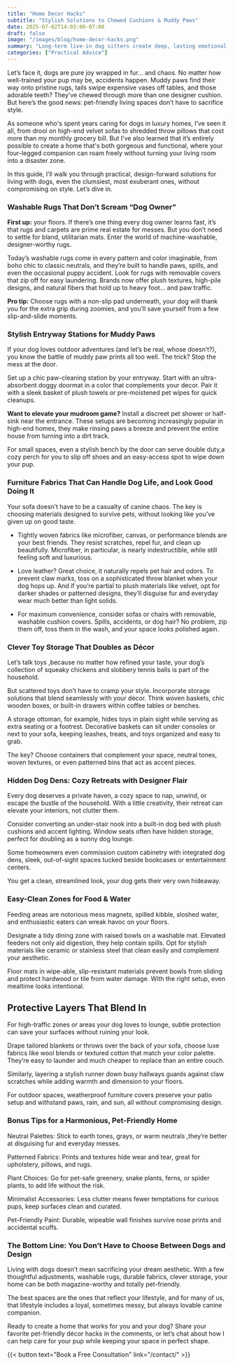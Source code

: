 ```yaml
---
title: "Home Decor Hacks" 
subtitle: "Stylish Solutions to Chewed Cushions & Muddy Paws" 
date: 2025-07-02T14:03:00-07:00 
draft: false 
image: "/images/blog/home-decor-hacks.png" 
summary: "Long-term live-in dog sitters create deep, lasting emotional bonds with dogs by providing consistent 24/7 care that leverages dogs' strong associative memories and need for secure attachment, transforming the dog's experience beyond basic needs." 
categories: ["Practical Advice"]
---
```



Let’s face it, dogs are pure joy wrapped in fur… and chaos. No matter how well-trained your pup may be, accidents happen. Muddy paws find their way onto pristine rugs, tails swipe expensive vases off tables, and those adorable teeth? They’ve chewed through more than one designer cushion. But here’s the good news: pet-friendly living spaces don’t have to sacrifice style.

As someone who's spent years caring for dogs in luxury homes, I’ve seen it all, from drool on high-end velvet sofas to shredded throw pillows that cost more than my monthly grocery bill. But I’ve also learned that it’s entirely possible to create a home that's both gorgeous and functional, where your four-legged companion can roam freely without turning your living room into a disaster zone.

In this guide, I’ll walk you through practical, design-forward solutions for living with dogs, even the clumsiest, most exuberant ones, without compromising on style. Let’s dive in.

### Washable Rugs That Don’t Scream “Dog Owner”

**First up:** your floors. If there’s one thing every dog owner learns fast, it’s that rugs and carpets are prime real estate for messes. But you don’t need to settle for bland, utilitarian mats. Enter the world of machine-washable, designer-worthy rugs.

Today’s washable rugs come in every pattern and color imaginable, from boho chic to classic neutrals, and they’re built to handle paws, spills, and even the occasional puppy accident. Look for rugs with removable covers that zip off for easy laundering. Brands now offer plush textures, high-pile designs, and natural fibers that hold up to heavy foot… and paw traffic.

**Pro tip:** Choose rugs with a non-slip pad underneath, your dog will thank you for the extra grip during zoomies, and you’ll save yourself from a few slip-and-slide moments.

### Stylish Entryway Stations for Muddy Paws

If your dog loves outdoor adventures (and let’s be real, whose doesn’t?), you know the battle of muddy paw prints all too well. The trick? Stop the mess at the door.

Set up a chic paw-cleaning station by your entryway. Start with an ultra-absorbent doggy doormat in a color that complements your decor. Pair it with a sleek basket of plush towels or pre-moistened pet wipes for quick cleanups.

**Want to elevate your mudroom game?** Install a discreet pet shower or half-sink near the entrance. These setups are becoming increasingly popular in high-end homes, they make rinsing paws a breeze and prevent the entire house from turning into a dirt track.

For small spaces, even a stylish bench by the door can serve double duty,a cozy perch for you to slip off shoes and an easy-access spot to wipe down your pup.

### Furniture Fabrics That Can Handle Dog Life, and Look Good Doing It

Your sofa doesn’t have to be a casualty of canine chaos. The key is choosing materials designed to survive pets, without looking like you’ve given up on good taste.

* Tightly woven fabrics like microfiber, canvas, or performance blends are your best friends. They resist scratches, repel fur, and clean up beautifully. Microfiber, in particular, is nearly indestructible, while still feeling soft and luxurious.

* Love leather? Great choice, it naturally repels pet hair and odors. To prevent claw marks, toss on a sophisticated throw blanket when your dog hops up. And if you’re partial to plush materials like velvet, opt for darker shades or patterned designs, they’ll disguise fur and everyday wear much better than light solids.

* For maximum convenience, consider sofas or chairs with removable, washable cushion covers. Spills, accidents, or dog hair? No problem, zip them off, toss them in the wash, and your space looks polished again.

### Clever Toy Storage That Doubles as Décor

Let’s talk toys ,because no matter how refined your taste, your dog’s collection of squeaky chickens and slobbery tennis balls is part of the household.

But scattered toys don’t have to cramp your style. Incorporate storage solutions that blend seamlessly with your décor. Think woven baskets, chic wooden boxes, or built-in drawers within coffee tables or benches.

A storage ottoman, for example, hides toys in plain sight while serving as extra seating or a footrest. Decorative baskets can sit under consoles or next to your sofa, keeping leashes, treats, and toys organized and easy to grab.

The key? Choose containers that complement your space, neutral tones, woven textures, or even patterned bins that act as accent pieces.


### Hidden Dog Dens: Cozy Retreats with Designer Flair

Every dog deserves a private haven, a cozy space to nap, unwind, or escape the bustle of the household. With a little creativity, their retreat can elevate your interiors, not clutter them.

Consider converting an under-stair nook into a built-in dog bed with plush cushions and accent lighting. Window seats often have hidden storage, perfect for doubling as a sunny dog lounge.

Some homeowners even commission custom cabinetry with integrated dog dens, sleek, out-of-sight spaces tucked beside bookcases or entertainment centers.

You get a clean, streamlined look, your dog gets their very own hideaway.

### Easy-Clean Zones for Food & Water

Feeding areas are notorious mess magnets, spilled kibble, sloshed water, and enthusiastic eaters can wreak havoc on your floors.

Designate a tidy dining zone with raised bowls on a washable mat. Elevated feeders not only aid digestion, they help contain spills. Opt for stylish materials like ceramic or stainless steel that clean easily and complement your aesthetic.

Floor mats in wipe-able, slip-resistant materials prevent bowls from sliding and protect hardwood or tile from water damage. With the right setup, even mealtime looks intentional.

## Protective Layers That Blend In

For high-traffic zones or areas your dog loves to lounge, subtle protection can save your surfaces without ruining your look.

Drape tailored blankets or throws over the back of your sofa, choose luxe fabrics like wool blends or textured cotton that match your color palette. They’re easy to launder and much cheaper to replace than an entire couch.

Similarly, layering a stylish runner down busy hallways guards against claw scratches while adding warmth and dimension to your floors.

For outdoor spaces, weatherproof furniture covers preserve your patio setup and withstand paws, rain, and sun, all without compromising design.

### Bonus Tips for a Harmonious, Pet-Friendly Home

Neutral Palettes: Stick to earth tones, grays, or warm neutrals ,they’re better at disguising fur and everyday messes.
 
Patterned Fabrics: Prints and textures hide wear and tear, great for upholstery, pillows, and rugs.
 
Plant Choices: Go for pet-safe greenery, snake plants, ferns, or spider plants, to add life without the risk.
 
Minimalist Accessories: Less clutter means fewer temptations for curious pups, keep surfaces clean and curated.
 
Pet-Friendly Paint: Durable, wipeable wall finishes survive nose prints and accidental scuffs.
 ### The Bottom Line: You Don’t Have to Choose Between Dogs and Design

Living with dogs doesn’t mean sacrificing your dream aesthetic. With a few thoughtful adjustments, washable rugs, durable fabrics, clever storage, your home can be both magazine-worthy and totally pet-friendly.

The best spaces are the ones that reflect your lifestyle, and for many of us, that lifestyle includes a loyal, sometimes messy, but always lovable canine companion.

Ready to create a home that works for you and your dog? Share your favorite pet-friendly décor hacks in the comments, or let’s chat about how I can help care for your pup while keeping your space in perfect shape.



{{< button text="Book a Free Consultation" link="/contact/" >}}
